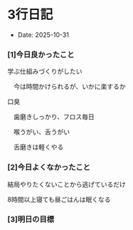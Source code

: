 # 3行日記

- Date: 2025-10-31

### [1]今日良かったこと

学ぶ仕組みづくりがしたい

　今は時間かけられるが、いかに楽するか

口臭

　歯磨きしっかり、フロス毎日

　喉うがい、舌うがい

　舌磨きは軽くやる



### [2]今日よくなかったこと

結局やりたくないことから逃げているだけ

8時間以上寝ても昼ごはんは眠くなる



### [3]明日の目標

